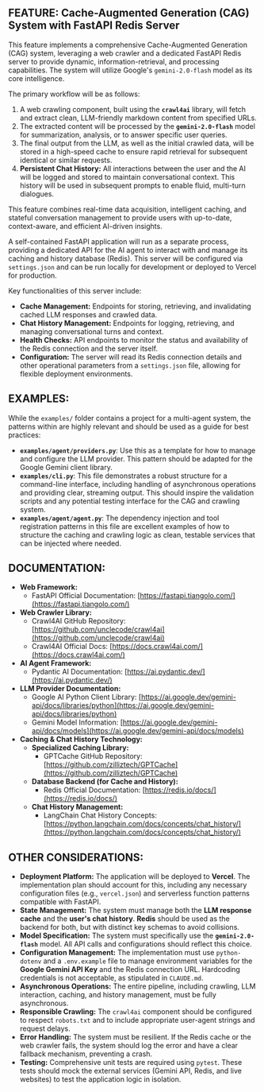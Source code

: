 ## FEATURE: Cache-Augmented Generation (CAG) System with FastAPI Redis Server

This feature implements a comprehensive Cache-Augmented Generation (CAG) system, leveraging a web crawler and a dedicated FastAPI Redis server to provide dynamic, information-retrieval, and processing capabilities. The system will utilize Google's `gemini-2.0-flash` model as its core intelligence.

The primary workflow will be as follows:
1.  A web crawling component, built using the **`crawl4ai`** library, will fetch and extract clean, LLM-friendly markdown content from specified URLs.
2.  The extracted content will be processed by the **`gemini-2.0-flash`** model for summarization, analysis, or to answer specific user queries.
3.  The final output from the LLM, as well as the initial crawled data, will be stored in a high-speed cache to ensure rapid retrieval for subsequent identical or similar requests.
4.  **Persistent Chat History:** All interactions between the user and the AI will be logged and stored to maintain conversational context. This history will be used in subsequent prompts to enable fluid, multi-turn dialogues.

This feature combines real-time data acquisition, intelligent caching, and stateful conversation management to provide users with up-to-date, context-aware, and efficient AI-driven insights.

A self-contained FastAPI application will run as a separate process, providing a dedicated API for the AI agent to interact with and manage its caching and history database (Redis). This server will be configured via `settings.json` and can be run locally for development or deployed to Vercel for production.

Key functionalities of this server include:
-   **Cache Management:** Endpoints for storing, retrieving, and invalidating cached LLM responses and crawled data.
-   **Chat History Management:** Endpoints for logging, retrieving, and managing conversational turns and context.
-   **Health Checks:** API endpoints to monitor the status and availability of the Redis connection and the server itself.
-   **Configuration:** The server will read its Redis connection details and other operational parameters from a `settings.json` file, allowing for flexible deployment environments.

## EXAMPLES:

While the `examples/` folder contains a project for a multi-agent system, the patterns within are highly relevant and should be used as a guide for best practices:

-   **`examples/agent/providers.py`**: Use this as a template for how to manage and configure the LLM provider. This pattern should be adapted for the Google Gemini client library.
-   **`examples/cli.py`**: This file demonstrates a robust structure for a command-line interface, including handling of asynchronous operations and providing clear, streaming output. This should inspire the validation scripts and any potential testing interface for the CAG and crawling system.
-   **`examples/agent/agent.py`**: The dependency injection and tool registration patterns in this file are excellent examples of how to structure the caching and crawling logic as clean, testable services that can be injected where needed.

## DOCUMENTATION:

-   **Web Framework:**
    -   FastAPI Official Documentation: [https://fastapi.tiangolo.com/](https://fastapi.tiangolo.com/)
-   **Web Crawler Library:**
    -   Crawl4AI GitHub Repository: [https://github.com/unclecode/crawl4ai](https://github.com/unclecode/crawl4ai)
    -   Crawl4AI Official Docs: [https://docs.crawl4ai.com/](https://docs.crawl4ai.com/)
-   **AI Agent Framework:**
    -   Pydantic AI Documentation: [https://ai.pydantic.dev/](https://ai.pydantic.dev/)
-   **LLM Provider Documentation:**
    -   Google AI Python Client Library: [https://ai.google.dev/gemini-api/docs/libraries/python](https://ai.google.dev/gemini-api/docs/libraries/python)
    -   Gemini Model Information: [https://ai.google.dev/gemini-api/docs/models](https://ai.google.dev/gemini-api/docs/models)
-   **Caching & Chat History Technology:**
    -   **Specialized Caching Library:**
        -   GPTCache GitHub Repository: [https://github.com/zilliztech/GPTCache](https://github.com/zilliztech/GPTCache)
    -   **Database Backend (for Cache and History):**
        -   Redis Official Documentation: [https://redis.io/docs/](https://redis.io/docs/)
    -   **Chat History Management:**
        -   LangChain Chat History Concepts: [https://python.langchain.com/docs/concepts/chat_history/](https://python.langchain.com/docs/concepts/chat_history/)

## OTHER CONSIDERATIONS:

-   **Deployment Platform:** The application will be deployed to **Vercel**. The implementation plan should account for this, including any necessary configuration files (e.g., `vercel.json`) and serverless function patterns compatible with FastAPI.
-   **State Management:** The system must manage both the **LLM response cache** and the **user's chat history**. **Redis** should be used as the backend for both, but with distinct key schemas to avoid collisions.
-   **Model Specification:** The system must specifically use the **`gemini-2.0-flash`** model. All API calls and configurations should reflect this choice.
-   **Configuration Management:** The implementation must use `python-dotenv` and a `.env.example` file to manage environment variables for the **Google Gemini API Key** and the Redis connection URL. Hardcoding credentials is not acceptable, as stipulated in `CLAUDE.md`.
-   **Asynchronous Operations:** The entire pipeline, including crawling, LLM interaction, caching, and history management, must be fully asynchronous.
-   **Responsible Crawling:** The `crawl4ai` component should be configured to respect `robots.txt` and to include appropriate user-agent strings and request delays.
-   **Error Handling:** The system must be resilient. If the Redis cache or the web crawler fails, the system should log the error and have a clear fallback mechanism, preventing a crash.
-   **Testing:** Comprehensive unit tests are required using `pytest`. These tests should mock the external services (Gemini API, Redis, and live websites) to test the application logic in isolation.